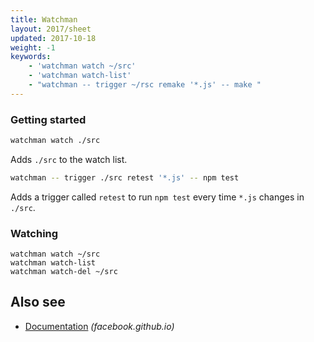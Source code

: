 ```yaml
---
title: Watchman
layout: 2017/sheet
updated: 2017-10-18
weight: -1
keywords:
    - 'watchman watch ~/src'
    - 'watchman watch-list'
    - "watchman -- trigger ~/rsc remake '*.js' -- make "
---
```


### Getting started

```bash
watchman watch ./src
```

Adds `./src` to the watch list.

```bash
watchman -- trigger ./src retest '*.js' -- npm test
```

Adds a trigger called `retest` to run `npm test` every time `*.js` changes in `./src`.

### Watching

```
watchman watch ~/src
watchman watch-list
watchman watch-del ~/src
```

## Also see

-   [Documentation](https://facebook.github.io/watchman/docs/install.html) _(facebook.github.io)_
